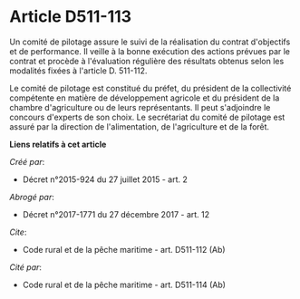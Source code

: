 # Article D511-113

Un comité de pilotage assure le suivi de la réalisation du contrat d'objectifs et de performance. Il veille à la bonne
exécution des actions prévues par le contrat et procède à l'évaluation régulière des résultats obtenus selon les modalités
fixées à l'article D. 511-112.

Le comité de pilotage est constitué du préfet, du président de la collectivité compétente en matière de développement
agricole et du président de la chambre d'agriculture ou de leurs représentants. Il peut s'adjoindre le concours d'experts de
son choix. Le secrétariat du comité de pilotage est assuré par la direction de l'alimentation, de l'agriculture et de la
forêt.

**Liens relatifs à cet article**

_Créé par_:

  - Décret n°2015-924 du 27 juillet 2015 - art. 2

_Abrogé par_:

  - Décret n°2017-1771 du 27 décembre 2017 - art. 12

_Cite_:

  - Code rural et de la pêche maritime - art. D511-112 (Ab)

_Cité par_:

  - Code rural et de la pêche maritime - art. D511-114 (Ab)
